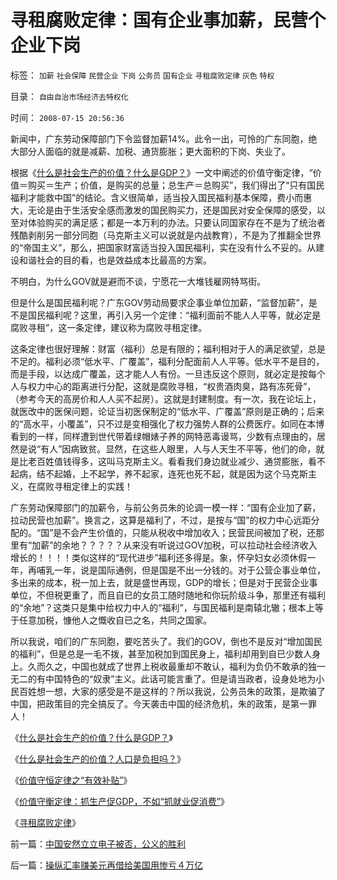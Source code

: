 # 寻租腐败定律：国有企业事加薪，民营个企业下岗

标签： `加薪` `社会保障` `民营企业` `下岗` `公务员` `国有企业` `寻租腐败定律` `灰色` `特权` 

目录： `自由自治市场经济去特权化`

时间： `2008-07-15 20:56:36`

新闻中，广东劳动保障部门下令监督加薪14%。此令一出，可怜的广东同胞，绝大部分人面临的就是减薪、加税、通货膨胀；更大面积的下岗、失业了。

根据《[什么是社会生产的价值？什么是GDP？](../../../2008/7/6/什么是社会生产的价值？什么是GDP？.md)》一文中阐述的价值守衡定律，“价值＝购买＝生产；价值，是购买的总量；总生产＝总购买”，我们得出了“只有国民福利才能救中国”的结论。含义很简单，适当投入国民福利基本保障，费小而惠大，无论是由于生活安全感而激发的国民购买力，还是国民对安全保障的感受，以至对体验购买的满足感；都是一本万利的办法。只要认同国家存在不是为了统治者残酷剥削另一部分同胞（马克斯主义可以说就是内战教育），不是为了推翻全世界的“帝国主义”，那么，把国家财富适当投入国民福利，实在没有什么不妥的。从建设和谐社会的目的看，也是效益成本比最高的方案。

不明白，为什么GOV就是避而不谈，宁愿花一大堆钱雇网特骂街。

但是什么是国民福利呢？广东GOV劳动局要求企事业单位加薪，“监督加薪”，是不是国民福利呢？这里，再引入另一个定律：“福利面前不能人人平等，就必定是腐败寻租”，这一条定律，建议称为腐败寻租定律。

这条定律也很好理解：财富（福利）总是有限的；福利相对于人的满足欲望，总是不足的。福利必须“低水平、广覆盖”，福利分配面前人人平等。低水平不是目的，而是手段，以达成广覆盖，这才能人人有份。一旦违反这个原则，就必定是按每个人与权力中心的距离进行分配，这就是腐败寻租，“权贵酒肉臭，路有冻死骨”，（参考今天的高房价和人人买不起房）。这就是封建制度。有一次，我在论坛上，就医改中的医保问题，论证当初医保制定的“低水平、广覆盖”原则是正确的；后来的“高水平，小覆盖”，只不过是变相强化了权力强势人群的公费医疗。如同在本博看到的一样，同样遭到世代带着绿帽婊子养的网特恶毒谩骂，少数有点理由的，居然是说“有人”因病致贫。显然，在这些人眼里，人与人天生不平等，他们的命，就是比老百姓值钱得多，这叫马克斯主义。看看我们身边就业减少、通贷膨胀，看不起病，结不起婚，上不起学，养不起家，连死也死不起，就是因为这个马克斯主义，在腐败寻租定律上的实践！

广东劳动保障部门的加薪令，与前公务员朱的论调一模一样：“国有企业加了薪，拉动民营也加薪”。换言之，这算是福利了，不过，是按与“国”的权力中心远距分配的。“国”是不会产生价值的，只能从税收中增加收入；民营民间被加了税，还那里有“加薪”的余地？？？？？从来没有听说过GOV加税，可以拉动社会经济收入增长的！！！！类似这样的“现代进步”福利还多得是。象，怀孕妇女必须休假一年，再哺乳一年，说是国际通例，但是国是不出一分钱的。对于公营企事业单位，多出来的成本，税一加上去，就是盛世再现，GDP的增长；但是对于民营企业事单位，不但税更重了，而且自已的女员工随时随地和你玩阶级斗争，那里还有福利的“余地”？这类只是集中给权力中人的“福利”，与国民福利是南辕北辙；根本上等于任意加税，慷他人之慨收自已之名，共同之国家。

所以我说，咱们的广东同胞，要吃苦头了。我们的GOV，倒也不是反对“增加国民的福利”，但是总是一毛不拨，甚至加税加到国民身上，福利却用到自已少数人身上。久而久之，中国也就成了世界上税收最重却不敢认，福利为负仍不敢承的独一无二的有中国特色的“奴隶”主义。此话可能言重了。但是请当政者，设身处地为小民百姓想一想，大家的感受是不是这样的？所以我说，公务员朱的政策，是欺骗了中国，把政策目的完全搞反了。今天袭击中国的经济危机，朱的政策，是第一罪人！

《[什么是社会生产的价值？什么是GDP？](../../../2008/7/6/什么是社会生产的价值？什么是GDP？.md)》

《[什么是社会生产的价值？人口是负担吗？](../../../2009/6/13/人口是负担吗？什么是生产的价值？.md)》

《[价值守恒定律之“有效补贴”](../../../2009/1/6/社会保障之补需方暨“有效补贴定理”.md)》

《[价值守衡定律：抓生产促GDP，不如“抓就业促消费”](../../../2008/7/27/价值守衡定律：抓生产促GDP，不如“抓就业促消费”.md)》

《[寻租腐败定律](../../../2008/7/15/寻租腐败定律：国有企业事加薪，民营个企业下岗.md)》



前一篇：[中国安然立立电子被否，公义的胜利](../../../2008/7/14/中国安然立立电子被否，公义的胜利.md)

后一篇：[操纵汇率赚美元再借给美国用惨亏４万亿](../../../2008/7/16/操纵汇率赚美元再借给美国用惨亏４万亿.md)